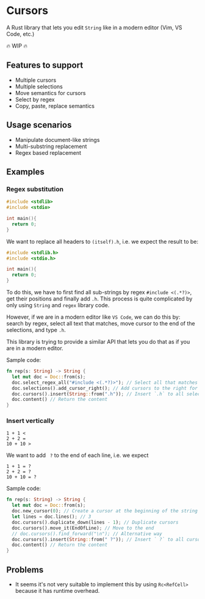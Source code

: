 # Cursors

A Rust library that lets you edit `String` like in a modern editor (Vim, VS Code, etc.)

:fire: WIP :fire:

## Features to support

- Multiple cursors
- Multiple selections
- Move semantics for cursors
- Select by regex
- Copy, paste, replace semantics

## Usage scenarios

- Manipulate document-like strings
- Multi-substring replacement
- Regex based replacement

## Examples

### Regex substitution

```c
#include <stdlib>
#include <stdio>

int main(){
  return 0;
}
```

We want to replace all headers to `(itself).h`, i.e. we expect the result to be:

```c
#include <stdlib.h>
#include <stdio.h>

int main(){
  return 0;
}
```

To do this, we have to first find all sub-strings by regex `#include <(.*?)>`, get their positions and finally add `.h`.
This process is quite complicated by only using `String` and `regex` library code.

However, if we are in a modern editor like `VS Code`, we can do this by: search by regex, select all text that matches, move cursor to the end of the selections, and type `.h`.

This library is trying to provide a similar API that lets you do that as if you are in a modern editor.

Sample code:

```rs
fn rep(s: String) -> String {
  let mut doc = Doc::from(s);
  doc.select_regex_all("#include <(.*?)>"); // Select all that matches the regex
  doc.selections().add_cursor_right(); // Add cursors to the right for each selection
  doc.cursors().insert(String::from(".h")); // Insert `.h` to all selections
  doc.content() // Return the content
}
```

### Insert vertically

```text
1 + 1 <
2 + 2 =
10 + 10 >
```

We want to add ` ?` to the end of each line, i.e. we expect

```text
1 + 1 = ?
2 + 2 = ?
10 + 10 = ?
```

Sample code:

```rs
fn rep(s: String) -> String {
  let mut doc = Doc::from(s);
  doc.new_cursor(0); // Create a cursor at the beginning of the string
  let lines = doc.lines(); // 3
  doc.cursors().duplicate_down(lines - 1); // Duplicate cursors
  doc.cursors().move_it(EndOfLine); // Move to the end
  // doc.cursors().find_forward("\n"); // Alternative way
  doc.cursors().insert(String::from(" ?")); // Insert ` ?` to all cursors
  doc.content() // Return the content
}
```

## Problems

- It seems it's not very suitable to implement this by using `Rc<RefCell>` because it has runtime overhead.
